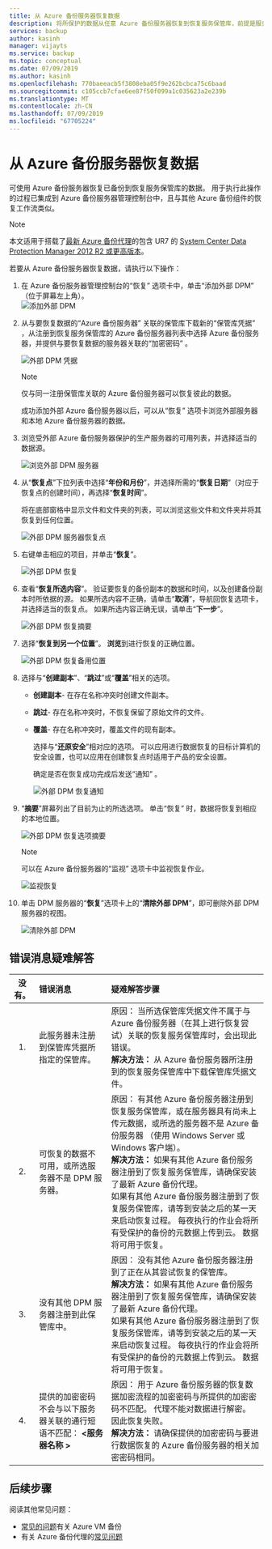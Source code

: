 ```yaml
---
title: 从 Azure 备份服务器恢复数据
description: 将所保护的数据从任意 Azure 备份服务器恢复到恢复服务保管库，前提是服务器已注册到该保管库。
services: backup
author: kasinh
manager: vijayts
ms.service: backup
ms.topic: conceptual
ms.date: 07/09/2019
ms.author: kasinh
ms.openlocfilehash: 770baeeacb5f3808eba05f9e262bcbca75c6baad
ms.sourcegitcommit: c105ccb7cfae6ee87f50f099a1c035623a2e239b
ms.translationtype: MT
ms.contentlocale: zh-CN
ms.lasthandoff: 07/09/2019
ms.locfileid: "67705224"
---
```

# <a name="recover-data-from-azure-backup-server"></a>从 Azure 备份服务器恢复数据
可使用 Azure 备份服务器恢复已备份到恢复服务保管库的数据。 用于执行此操作的过程已集成到 Azure 备份服务器管理控制台中，且与其他 Azure 备份组件的恢复工作流类似。

> [!NOTE]
> 本文适用于搭载了[最新 Azure 备份代理](https://aka.ms/azurebackup_agent)的包含 UR7 的 [System Center Data Protection Manager 2012 R2 或更高版本](https://support.microsoft.com/en-us/kb/3065246)。
>
>

若要从 Azure 备份服务器恢复数据，请执行以下操作：

1. 在 Azure 备份服务器管理控制台的“恢复”  选项卡中，单击“添加外部 DPM”  （位于屏幕左上角）。   
    ![添加外部 DPM](./media/backup-azure-alternate-dpm-server/add-external-dpm.png)
2. 从与要恢复数据的“Azure 备份服务器”  关联的保管库下载新的“保管库凭据”  ，从注册到恢复服务保管库的 Azure 备份服务器列表中选择 Azure 备份服务器，并提供与要恢复数据的服务器关联的“加密密码”  。

    ![外部 DPM 凭据](./media/backup-azure-alternate-dpm-server/external-dpm-credentials.png)

   > [!NOTE]
   > 仅与同一注册保管库关联的 Azure 备份服务器可以恢复彼此的数据。
   >
   >

    成功添加外部 Azure 备份服务器以后，可以从“恢复”  选项卡浏览外部服务器和本地 Azure 备份服务器的数据。
3. 浏览受外部 Azure 备份服务器保护的生产服务器的可用列表，并选择适当的数据源。

    ![浏览外部 DPM 服务器](./media/backup-azure-alternate-dpm-server/browse-external-dpm.png)
4. 从“**恢复点**”下拉列表中选择“**年份和月份**”，并选择所需的“**恢复日期**”（对应于恢复点的创建时间），再选择“**恢复时间**”。

    将在底部窗格中显示文件和文件夹的列表，可以浏览这些文件和文件夹并将其恢复到任何位置。

    ![外部 DPM 服务器恢复点](./media/backup-azure-alternate-dpm-server/external-dpm-recoverypoint.png)
5. 右键单击相应的项目，并单击“**恢复**”。

    ![外部 DPM 恢复](./media/backup-azure-alternate-dpm-server/recover.png)
6. 查看“**恢复所选内容**”。 验证要恢复的备份副本的数据和时间，以及创建备份副本时所依据的源。 如果所选内容不正确，请单击“**取消**”，导航回恢复选项卡，并选择适当的恢复点。 如果所选内容正确无误，请单击“**下一步**”。

    ![外部 DPM 恢复摘要](./media/backup-azure-alternate-dpm-server/external-dpm-recovery-summary.png)
7. 选择“**恢复到另一个位置**”。 **浏览**到进行恢复的正确位置。

    ![外部 DPM 恢复备用位置](./media/backup-azure-alternate-dpm-server/external-dpm-recovery-alternate-location.png)
8. 选择与“**创建副本**”、“**跳过**”或“**覆盖**”相关的选项。

   * **创建副本**- 在存在名称冲突时创建文件副本。
   * **跳过**- 存在名称冲突时，不恢复保留了原始文件的文件。
   * **覆盖**- 存在名称冲突时，覆盖文件的现有副本。

     选择与“**还原安全**”相对应的选项。 可以应用进行数据恢复的目标计算机的安全设置，也可以应用在创建恢复点时适用于产品的安全设置。

     确定是否在恢复成功完成后发送“通知”  。

     ![外部 DPM 恢复通知](./media/backup-azure-alternate-dpm-server/external-dpm-recovery-notifications.png)
9. “**摘要**”屏幕列出了目前为止的所选选项。 单击“恢复”  时，数据将恢复到相应的本地位置。

    ![外部 DPM 恢复选项摘要](./media/backup-azure-alternate-dpm-server/external-dpm-recovery-options-summary.png)

   > [!NOTE]
   > 可以在 Azure 备份服务器的“监视”  选项卡中监视恢复作业。
   >
   >

    ![监视恢复](./media/backup-azure-alternate-dpm-server/monitoring-recovery.png)
10. 单击 DPM 服务器的“**恢复**”选项卡上的“**清除外部 DPM**”，即可删除外部 DPM 服务器的视图。

    ![清除外部 DPM](./media/backup-azure-alternate-dpm-server/clear-external-dpm.png)

## <a name="troubleshooting-error-messages"></a>错误消息疑难解答
| 没有。 | 错误消息 | 疑难解答步骤 |
|:---:|:--- |:--- |
| 1. |此服务器未注册到保管库凭据所指定的保管库。 |原因：  当所选保管库凭据文件不属于与 Azure 备份服务器（在其上进行恢复尝试）关联的恢复服务保管库时，会出现此错误。 <br> **解决方法：** 从 Azure 备份服务器所注册到的恢复服务保管库中下载保管库凭据文件。 |
| 2. |可恢复的数据不可用，或所选服务器不是 DPM 服务器。 |原因：  有其他 Azure 备份服务器注册到恢复服务保管库，或在服务器具有尚未上传元数据，或所选的服务器不是 Azure 备份服务器 （使用 Windows Server 或 Windows 客户端）。 <br> **解决方法：** 如果有其他 Azure 备份服务器注册到了恢复服务保管库，请确保安装了最新 Azure 备份代理。 <br>如果有其他 Azure 备份服务器注册到了恢复服务保管库，请等到安装之后的某一天来启动恢复过程。 每夜执行的作业会将所有受保护的备份的元数据上传到云。 数据将可用于恢复。 |
| 3. |没有其他 DPM 服务器注册到此保管库中。 |原因：  没有其他 Azure 备份服务器注册到了正在从其尝试恢复的保管库。<br>**解决方法：** 如果有其他 Azure 备份服务器注册到了恢复服务保管库，请确保安装了最新 Azure 备份代理。<br>如果有其他 Azure 备份服务器注册到了恢复服务保管库，请等到安装之后的某一天来启动恢复过程。 每夜执行的作业会将所有受保护的备份的元数据上传到云。 数据将可用于恢复。 |
| 4. |提供的加密密码不会与以下服务器关联的通行短语不匹配： **\<服务器名称 >** |原因：  用于 Azure 备份服务器的恢复数据加密流程的加密密码与所提供的加密密码不匹配。 代理不能对数据进行解密。 因此恢复失败。<br>**解决方法：** 请确保提供的加密密码与要进行数据恢复的 Azure 备份服务器的相关加密密码相同。 |

## <a name="next-steps"></a>后续步骤

阅读其他常见问题：

- [常见的问题](backup-azure-vm-backup-faq.md)有关 Azure VM 备份
- 有关 Azure 备份代理的[常见问题](backup-azure-file-folder-backup-faq.md)
